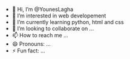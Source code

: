 - 👋 Hi, I’m @YounesLagha
- 👀 I’m interested in web developement 
- 🌱 I’m currently learning python, html and css
- 💞️ I’m looking to collaborate on ...
- 📫 How to reach me ...
- 😄 Pronouns: ...
- ⚡ Fun fact: ...

<!---
YounesLagha/YounesLagha is a ✨ special ✨ repository because its `README.md` (this file) appears on your GitHub profile.
You can click the Preview link to take a look at your changes.
--->
